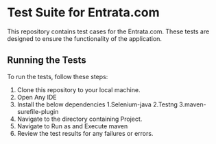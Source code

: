 # Test Suite for Entrata.com

This repository contains test cases for the Entrata.com. These tests are designed to ensure the functionality of the application.

## Running the Tests

To run the tests, follow these steps:

1. Clone this repository to your local machine.
2. Open Any IDE
3. Install the below dependencies
    1.Selenium-java
    2.Testng
    3.maven-surefile-plugin
4. Navigate to the directory containing Project.
5. Navigate to Run as and Execute maven
6. Review the test results for any failures or errors.

